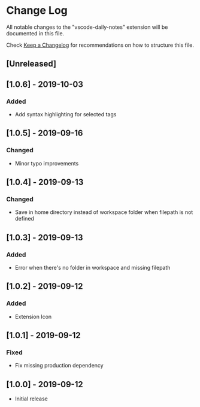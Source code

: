 # Change Log

All notable changes to the "vscode-daily-notes" extension will be documented in this file.

Check [Keep a Changelog](http://keepachangelog.com/) for recommendations on how to structure this file.

## [Unreleased]

## [1.0.6] - 2019-10-03
### Added
- Add syntax highlighting for selected tags

## [1.0.5] - 2019-09-16
### Changed
- Minor typo improvements

## [1.0.4] - 2019-09-13
### Changed
- Save in home directory instead of workspace folder when filepath is not defined

## [1.0.3] - 2019-09-13
### Added
- Error when there's no folder in workspace and missing filepath

## [1.0.2] - 2019-09-12
### Added
- Extension Icon

## [1.0.1] - 2019-09-12
### Fixed
- Fix missing production dependency

## [1.0.0] - 2019-09-12

- Initial release